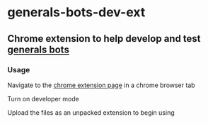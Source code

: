 # generals-bots-dev-ext

## Chrome extension to help develop and test [generals bots](https://bot.generals.io/)

### Usage

Navigate to the [chrome extension page](chrome://extensions/) in a chrome browser tab

Turn on developer mode

Upload the files as an unpacked extension to begin using
